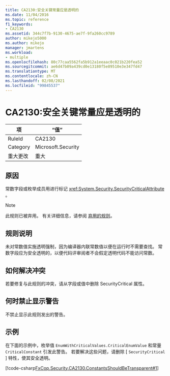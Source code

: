 ```yaml
---
title: CA2130:安全关键常量应是透明的
ms.date: 11/04/2016
ms.topic: reference
f1_keywords:
- CA2130
ms.assetid: 344c7f7b-9130-4675-ae7f-9fa260cc9789
author: mikejo5000
ms.author: mikejo
manager: jmartens
ms.workload:
- multiple
ms.openlocfilehash: 80c77caa5562fa5b912a1eeaac0c021b220fea52
ms.sourcegitcommit: ae6d47b09a439cd0e13180f5e89510e3e347fd47
ms.translationtype: MT
ms.contentlocale: zh-CN
ms.lasthandoff: 02/08/2021
ms.locfileid: "99845537"
---
```

# <a name="ca2130-security-critical-constants-should-be-transparent"></a>CA2130:安全关键常量应是透明的

|项|“值”|
|-|-|
|RuleId|CA2130|
|Category|Microsoft.Security|
|重大更改|重大|

## <a name="cause"></a>原因
常数字段或枚举成员用进行标记 <xref:System.Security.SecurityCriticalAttribute> 。

> [!NOTE]
> 此规则已被弃用。 有关详细信息，请参阅 [弃用的规则](fxcop-unported-deprecated-rules.md)。

## <a name="rule-description"></a>规则说明
未对常数值实施透明强制，因为编译器内联常数值以便在运行时不需要查找。 常数字段应为安全透明的，以便代码评审阅者不会假定透明代码不能访问常数。

## <a name="how-to-fix-violations"></a>如何解决冲突
若要修复与此规则的冲突，请从字段或值中删除 SecurityCritical 属性。

## <a name="when-to-suppress-warnings"></a>何时禁止显示警告
不禁止显示此规则发出的警告。

## <a name="example"></a>示例
在下面的示例中，枚举值 `EnumWithCriticalValues.CriticalEnumValue` 和常量 `CriticalConstant` 引发此警告。 若要解决这些问题，请删除 [ `SecurityCritical` ] 特性，使其安全透明。

[!code-csharp[FxCop.Security.CA2130.ConstantsShouldBeTransparent#1](../code-quality/codesnippet/CSharp/ca2130-security-critical-constants-should-be-transparent_1.cs)]
